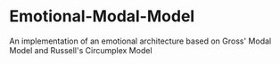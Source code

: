 # Emotional-Modal-Model
An implementation of an emotional architecture based on Gross' Modal Model and Russell's Circumplex Model
